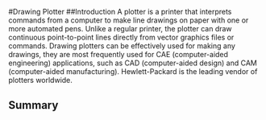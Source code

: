 #Drawing Plotter
##Introduction 
A plotter is a printer that interprets commands from a computer to make line drawings on paper with one or more automated pens. Unlike a regular printer, the plotter can draw continuous point-to-point lines directly from vector graphics files or commands. Drawing plotters can be effectively used for making any drawings, they are most frequently used for CAE (computer-aided engineering) applications, such as CAD (computer-aided design) and CAM (computer-aided manufacturing). Hewlett-Packard is the leading vendor of plotters worldwide.


## Summary 
